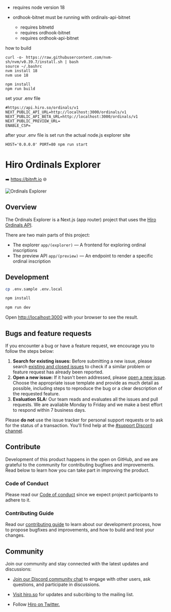 
* requires node version 18
* ordhook-bitnet must be running with ordinals-api-bitnet

  * requires bitnetd
  * requires ordhook-bitnet
  * requires ordhook-api-bitnet
  
how to build
```
curl -o- https://raw.githubusercontent.com/nvm-sh/nvm/v0.39.7/install.sh | bash
source ~/.bashrc
nvm install 18
nvm use 18

npm install
npm run build
```

set your .env file 
```
#https://api.hiro.so/ordinals/v1
NEXT_PUBLIC_API_URL=http://localhost:3000/ordinals/v1
NEXT_PUBLIC_API_BETA_URL=http://localhost:3000/ordinals/v1
NEXT_PUBLIC_PREVIEW_URL=
ENABLE_CSP=

```
after your .env file is set run the actual node.js explorer site
```
HOST='0.0.0.0' PORT=80 npm run start
```

# Hiro Ordinals Explorer

➡️ https://bitnft.io 🌐

![Ordinals Explorer](public/og-image.png)

## Overview

The Ordinals Explorer is a Next.js (app router) project that uses the [Hiro Ordinals API](https://docs.hiro.so/ordinals).

There are two main parts of this project:

- The explorer `app/(explorer)` — A frontend for exploring ordinal inscriptions
- The preview API `app/(preview)` — An endpoint to render a specific ordinal inscription

## Development

```bash
cp .env.sample .env.local
```

```bash
npm install
```

```bash
npm run dev
```

Open [http://localhost:3000](http://localhost:3000) with your browser to see the result.

## Bugs and feature requests

If you encounter a bug or have a feature request, we encourage you to follow the steps below:

 1. **Search for existing issues:** Before submitting a new issue, please search [existing and closed issues](../../issues) to check if a similar problem or feature request has already been reported.
 1. **Open a new issue:** If it hasn't been addressed, please [open a new issue](../../issues/new/choose). Choose the appropriate issue template and provide as much detail as possible, including steps to reproduce the bug or a clear description of the requested feature.
 1. **Evaluation SLA:** Our team reads and evaluates all the issues and pull requests. We are avaliable Monday to Friday and we make a best effort to respond within 7 business days.

Please **do not** use the issue tracker for personal support requests or to ask for the status of a transaction. You'll find help at the [#support Discord channel](https://stacks.chat/).


## Contribute

Development of this product happens in the open on GitHub, and we are grateful to the community for contributing bugfixes and improvements. Read below to learn how you can take part in improving the product.

### Code of Conduct
Please read our [Code of conduct](../../../.github/blob/main/CODE_OF_CONDUCT.md) since we expect project participants to adhere to it. 

### Contributing Guide
Read our [contributing guide](.github/CONTRIBUTING.md) to learn about our development process, how to propose bugfixes and improvements, and how to build and test your changes.

## Community

Join our community and stay connected with the latest updates and discussions:

- [Join our Discord community chat](https://stacks.chat/) to engage with other users, ask questions, and participate in discussions.

- [Visit hiro.so](https://www.hiro.so/) for updates and subcribing to the mailing list.

- Follow [Hiro on Twitter.](https://twitter.com/hirosystems)
